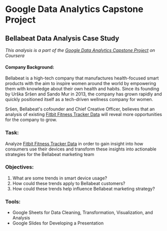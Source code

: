 # Google Data Analytics Capstone Project

## Bellabeat Data Analysis Case Study

*This analysis is a part of the [Google Data Analytics Capstone Project] on Coursera*

#### Company Background:
Bellabeat is a high-tech company that manufactures health-focused smart products with the aim to inspire women around the world by empowering them with knowledge about their own health and habits. Since its founding by Urška Sršen and Sando Mur in 2013, the company has grown rapidly and quickly positioned itself as a tech-driven wellness company for women.

Sršen, Bellabeat's cofounder and Chief Creative Officer, believes that an analysis of existing [Fitbit Fitness Tracker Data] will reveal more opportunities for the company to grow.

### Task:
Analyze [Fitbit Fitness Tracker Data] in order to gain insight into how consumers use their devices and transform these insights into actionable strategies for the Bellabeat marketing team

### Objectives: 
1. What are some trends in smart device usage?
2. How could these trends apply to Bellabeat customers?
3. How could these trends help influence Bellabeat marketing strategy?

### Tools:
* Google Sheets for Data Cleaning, Transformation, Visualization, and Analysis
* Google Slides for Developing a Presentation

[Fitbit Fitness Tracker Data]: https://www.kaggle.com/arashnic/fitbit
[Google Data Analytics Capstone Project]: https://www.coursera.org/learn/google-data-analytics-capstone?specialization=google-data-analytics
